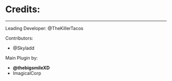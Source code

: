 # Credits:
****

Leading Developer:  @TheKillerTacos

Contributors:
* @Skyladd

Main Plugin by:
* **@thebigsmileXD**
* ImagicalCorp

